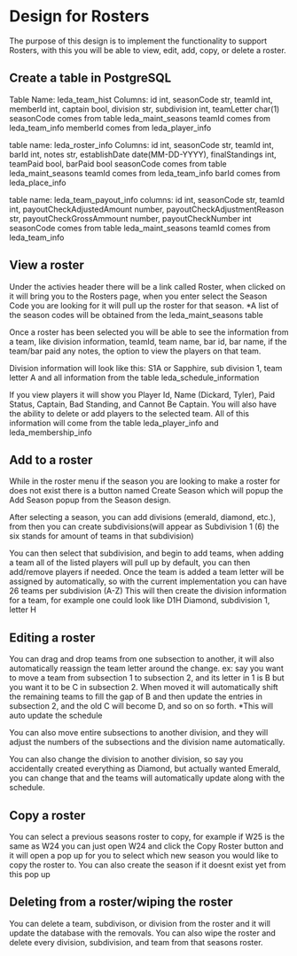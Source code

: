 # Design for Rosters
The purpose of this design is to implement the functionality to support Rosters, with this you will be able to view, edit, add, copy, or delete a roster.

## Create a table in PostgreSQL
Table Name: leda_team_hist
Columns: id int, seasonCode str, teamId int, memberId int, captain bool, division str, subdivision int, teamLetter char(1)
seasonCode comes from table leda_maint_seasons
teamId comes from leda_team_info
memberId comes from leda_player_info

table name: leda_roster_info
Columns: id int, seasonCode str, teamId int, barId int, notes str, establishDate date(MM-DD-YYYY), finalStandings int, teamPaid bool, barPaid bool
seasonCode comes from table leda_maint_seasons
teamId comes from leda_team_info
barId comes from leda_place_info

table name: leda_team_payout_info
columns: id int, seasonCode str, teamId int, payoutCheckAdjustedAmount number, payoutCheckAdjustmentReason str, payoutCheckGrossAmmount number, payoutCheckNumber int
seasonCode comes from table leda_maint_seasons
teamId comes from leda_team_info

## View a roster
Under the activies header there will be a link called Roster, when clicked on it will bring you to the Rosters page, when you enter select the Season Code you are looking for it will pull up the roster for that season.
*A list of the season codes will be obtained from the leda_maint_seasons table

Once a roster has been selected you will be able to see the information from a team, like division information, teamId, team name, bar id, bar name, if the team/bar paid any notes, the option to view the players on that team.

Division information will look like this: S1A or Sapphire, sub division 1, team letter A and all information from the table leda_schedule_information


If you view players it will show you Player Id, Name (Dickard, Tyler), Paid Status, Captain, Bad Standing, and Cannot Be Captain. You will also have the ability to delete or add players to the selected team. All of this information will come from the table leda_player_info and leda_membership_info

## Add to a roster
While in the roster menu if the season you are looking to make a roster for does not exist there is a button named Create Season which will popup the Add Season popup from the Season design.

After selecting a season, you can add divisions (emerald, diamond, etc.), from then you can create subdivisions(will appear as Subdivision 1 (6) the six stands for amount of teams in that subdivision)

You can then select that subdivision, and begin to add teams, when adding a team all of the listed players will pull up by default, you can then add/remove players if needed. 
Once the team is added a team letter will be assigned by automatically, so with the current implementation you can have 26 teams per subdivision (A-Z)
This will then create the division information for a team, for example one could look like D1H Diamond, subdivision 1, letter H

## Editing a roster
You can drag and drop teams from one subsection to another, it will also automatically reassign the team letter around the change.
ex: say you want to move a team from subsection 1 to subsection 2, and its letter in 1 is B but you want it to be C in subsection 2. When moved it will automatically shift the remaining teams to fill the gap of B and then update the entries in subsection 2, and the old C will become D, and so on so forth. 
*This will auto update the schedule

You can also move entire subsections to another division, and they will adjust the numbers of the subsections and the division name automatically.

You can also change the division to another division, so say you accidentally created everything as Diamond, but actually wanted Emerald, you can change that and the teams will automatically update along with the schedule.

## Copy a roster
You can select a previous seasons roster to copy, for example if W25 is the same as W24 you can just open W24 and click the Copy Roster button and it will open a pop up for you to select which new season you would like to copy the roster to.
You can also create the season if it doesnt exist yet from this pop up

## Deleting from a roster/wiping the roster
You can delete a team, subdivison, or division from the roster and it will update the database with the removals.
You can also wipe the roster and delete every division, subdivision, and team from that seasons roster.  


